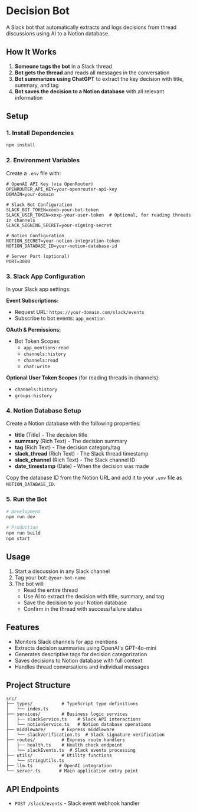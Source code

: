 # Decision Bot

A Slack bot that automatically extracts and logs decisions from thread discussions using AI to a Notion database.

## How It Works

1. **Someone tags the bot** in a Slack thread
2. **Bot gets the thread** and reads all messages in the conversation
3. **Bot summarizes using ChatGPT** to extract the key decision with title, summary, and tag
4. **Bot saves the decision to a Notion database** with all relevant information

## Setup

### 1. Install Dependencies

```bash
npm install
```

### 2. Environment Variables

Create a `.env` file with:

```env
# OpenAI API Key (via OpenRouter)
OPENROUTER_API_KEY=your-openrouter-api-key
DOMAIN=your-domain

# Slack Bot Configuration
SLACK_BOT_TOKEN=xoxb-your-bot-token
SLACK_USER_TOKEN=xoxp-your-user-token  # Optional, for reading threads in channels
SLACK_SIGNING_SECRET=your-signing-secret

# Notion Configuration
NOTION_SECRET=your-notion-integration-token
NOTION_DATABASE_ID=your-notion-database-id

# Server Port (optional)
PORT=3000
```

### 3. Slack App Configuration

In your Slack app settings:

**Event Subscriptions:**

- Request URL: `https://your-domain.com/slack/events`
- Subscribe to bot events: `app_mention`

**OAuth & Permissions:**

- Bot Token Scopes:
  - `app_mentions:read`
  - `channels:history`
  - `channels:read`
  - `chat:write`

**Optional User Token Scopes** (for reading threads in channels):

- `channels:history`
- `groups:history`

### 4. Notion Database Setup

Create a Notion database with the following properties:

- **title** (Title) - The decision title
- **summary** (Rich Text) - The decision summary
- **tag** (Rich Text) - The decision category/tag
- **slack_thread** (Rich Text) - The Slack thread timestamp
- **slack_channel** (Rich Text) - The Slack channel ID
- **date_timestamp** (Date) - When the decision was made

Copy the database ID from the Notion URL and add it to your `.env` file as `NOTION_DATABASE_ID`.

### 5. Run the Bot

```bash
# Development
npm run dev

# Production
npm run build
npm start
```

## Usage

1. Start a discussion in any Slack channel
2. Tag your bot: `@your-bot-name`
3. The bot will:
   - Read the entire thread
   - Use AI to extract the decision with title, summary, and tag
   - Save the decision to your Notion database
   - Confirm in the thread with success/failure status

## Features

- Monitors Slack channels for app mentions
- Extracts decision summaries using OpenAI's GPT-4o-mini
- Generates descriptive tags for decision categorization
- Saves decisions to Notion database with full context
- Handles thread conversations and individual messages

## Project Structure

```
src/
├── types/           # TypeScript type definitions
│   └── index.ts
├── services/        # Business logic services
│   ├── slackService.ts    # Slack API interactions
│   └── notionService.ts   # Notion database operations
├── middleware/      # Express middleware
│   └── slackVerification.ts  # Slack signature verification
├── routes/          # Express route handlers
│   ├── health.ts    # Health check endpoint
│   └── slackEvents.ts  # Slack events processing
├── utils/           # Utility functions
│   └── stringUtils.ts
├── llm.ts          # OpenAI integration
└── server.ts       # Main application entry point
```

## API Endpoints

- `POST /slack/events` - Slack event webhook handler
